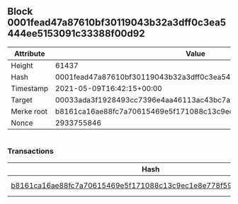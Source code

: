 ## Block 0001fead47a87610bf30119043b32a3dff0c3ea5444ee5153091c33388f00d92

Attribute | Value
--- | ---
Height | 61437
Hash | 0001fead47a87610bf30119043b32a3dff0c3ea5444ee5153091c33388f00d92
Timestamp | 2021-05-09T16:42:15+00:00
Target | 00033ada3f1928493cc7396e4aa46113ac43bc7ac52aab5d08e3934913716f64
Merke root | b8161ca16ae88fc7a70615469e5f171088c13c9ec1e8e778f59d19dd623db825
Nonce | 2933755846

```

```

### Transactions

Hash | Amount
--- | ---
[b8161ca16ae88fc7a70615469e5f171088c13c9ec1e8e778f59d19dd623db825](b8161ca16ae88fc7a70615469e5f171088c13c9ec1e8e778f59d19dd623db825.md) | 10.00000000 SKEPTI 
